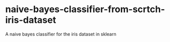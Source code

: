 # naive-bayes-classifier-from-scrtch-iris-dataset
A naive bayes classifier for the iris dataset in sklearn
